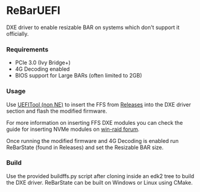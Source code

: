 # ReBarUEFI
DXE driver to enable resizable BAR on systems which don't support it officially.

### Requirements
* PCIe 3.0 (Ivy Bridge+)
* 4G Decoding enabled
* BIOS support for Large BARs (often limited to 2GB)


### Usage
Use [UEFITool (non NE)](https://github.com/LongSoft/UEFITool/releases/tag/0.28.0) to insert the FFS from [Releases](https://github.com/xCuri0/ReBarUEFI/releases) into the DXE driver section and flash the modified firmware.

For more information on inserting FFS DXE modules you can check the guide for inserting NVMe modules on [win-raid forum](https://winraid.level1techs.com/t/howto-get-full-nvme-support-for-all-systems-with-an-ami-uefi-bios/30901).


Once running the modified firmware and 4G Decoding is enabled run ReBarState (found in Releases) and set the Resizable BAR size.

### Build
Use the provided buildffs.py script after cloning inside an edk2 tree to build the DXE driver. ReBarState can be built on Windows or Linux using CMake.
